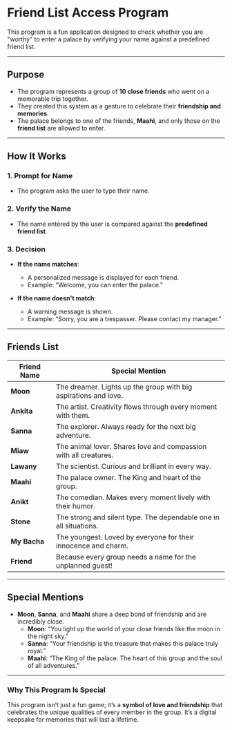 

# Friend List Access Program

This program is a fun application designed to check whether you are "worthy" to enter a palace by verifying your name against a predefined friend list.

---

## Purpose

- The program represents a group of **10 close friends** who went on a memorable trip together.
- They created this system as a gesture to celebrate their **friendship and memories**.
- The palace belongs to one of the friends, **Maahi**, and only those on the **friend list** are allowed to enter.

---

## How It Works

### 1. Prompt for Name
- The program asks the user to type their name.

### 2. Verify the Name
- The name entered by the user is compared against the **predefined friend list**.

### 3. Decision
- **If the name matches**:
  - A personalized message is displayed for each friend.
  - Example: “Welcome, you can enter the palace.”

- **If the name doesn't match**:
  - A warning message is shown.
  - Example: “Sorry, you are a trespasser. Please contact my manager.”

---

## Friends List

| **Friend Name** | **Special Mention**                                    |
|-----------------|-------------------------------------------------------|
| **Moon**        | The dreamer. Lights up the group with big aspirations and love.   |
| **Ankita**      | The artist. Creativity flows through every moment with them.       |
| **Sanna**       | The explorer. Always ready for the next big adventure.            |
| **Miaw**        | The animal lover. Shares love and compassion with all creatures.   |
| **Lawany**      | The scientist. Curious and brilliant in every way.                |
| **Maahi**       | The palace owner. The King and heart of the group.                 |
| **Anikt**       | The comedian. Makes every moment lively with their humor.          |
| **Stone**       | The strong and silent type. The dependable one in all situations. |
| **My Bacha**    | The youngest. Loved by everyone for their innocence and charm.     |
| **Friend**      | Because every group needs a name for the unplanned guest!          |

---

## Special Mentions

- **Moon**, **Sanna**, and **Maahi** share a deep bond of friendship and are incredibly close.
  - **Moon**: “You light up the world of your close friends like the moon in the night sky.”
  - **Sanna**: “Your friendship is the treasure that makes this palace truly royal.”
  - **Maahi**: “The King of the palace. The heart of this group and the soul of all adventures.”

---

### Why This Program Is Special
This program isn’t just a fun game; it’s a **symbol of love and friendship** that celebrates the unique qualities of every member in the group. It’s a digital keepsake for memories that will last a lifetime.

